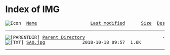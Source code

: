 <html>
 <head>
  <title>Index of /code</title>
 </head>
 <body>
<h1>Index of IMG</h1>
<pre><img src="/icons/blank.gif" alt="Icon "> <a href="?C=N;O=D">Name</a>                    <a href="?C=M;O=A">Last modified</a>      <a href="?C=S;O=A">Size</a>  <a href="?C=D;O=A">Description</a><hr><img src="/icons/back.gif" alt="[PARENTDIR]"> <a href="/">Parent Directory</a>                             -
<img src="/icons/text.gif" alt="[TXT]"> <a href="SAO.jpg">SAO.jpg</a>              2018-10-18 09:57  1.6K
<hr></pre>
</body></html>
